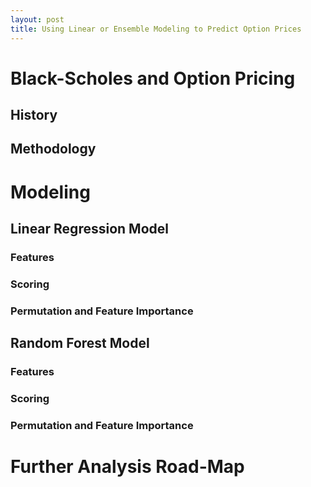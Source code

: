 ```yaml
---
layout: post
title: Using Linear or Ensemble Modeling to Predict Option Prices 
---
```


# Black-Scholes and Option Pricing
## History

## Methodology


# Modeling
## Linear Regression Model
### Features

### Scoring

### Permutation and Feature Importance


## Random Forest Model
### Features

### Scoring

### Permutation and Feature Importance


# Further Analysis Road-Map





